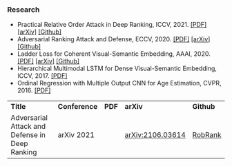 ### Research

* Practical Relative Order Attack in Deep Ranking, ICCV, 2021.
[[PDF]](https://openaccess.thecvf.com/content/ICCV2021/html/Zhou_Practical_Relative_Order_Attack_in_Deep_Ranking_ICCV_2021_paper.html)
[[arXiv]](https://arxiv.org/abs/2103.05248)
[[Github]](https://github.com/cdluminate/advorder)
* Adversarial Ranking Attack and Defense, ECCV, 2020.
[[PDF]](https://link.springer.com/chapter/10.1007%2F978-3-030-58568-6_46)
[[arXiv]](https://arxiv.org/abs/2002.11293)
[[Github]](https://cdluminate.github.io/advrank/)
* Ladder Loss for Coherent Visual-Semantic Embedding, AAAI, 2020.
[[PDF]](https://ojs.aaai.org//index.php/AAAI/article/view/7006)
[[arXiv]](https://arxiv.org/abs/1911.07528)
[[Github]](https://github.com/cdluminate/ladderloss)
* Hierarchical Multimodal LSTM for Dense Visual-Semantic Embedding, ICCV, 2017.
[[PDF]](https://openaccess.thecvf.com/content_iccv_2017/html/Niu_Hierarchical_Multimodal_LSTM_ICCV_2017_paper.html) 
* Ordinal Regression with Multiple Output CNN for Age Estimation, CVPR, 2016.
[[PDF]](https://www.cv-foundation.org/openaccess/content_cvpr_2016/html/Niu_Ordinal_Regression_With_CVPR_2016_paper.html)  

<table>
  <tr>
    <td><b>Title</b></td>
    <td><b>Conference</b></td>
    <td><b>PDF</b></td>
    <td><b>arXiv</b></td>
    <td><b>Github</b></td>
  </tr>
  
<tr>
  <td>
    <div>Adversarial Attack and Defense in Deep Ranking</div>
  </td>
  <td>arXiv 2021</td>
  <td></td>
  <td><a href="https://arxiv.org/abs/2106.03614">arXiv:2106.03614</a></td>
  <td><a href="https://cdluminate.github.io/robrank/">RobRank</a></td>
</tr>
</table>
